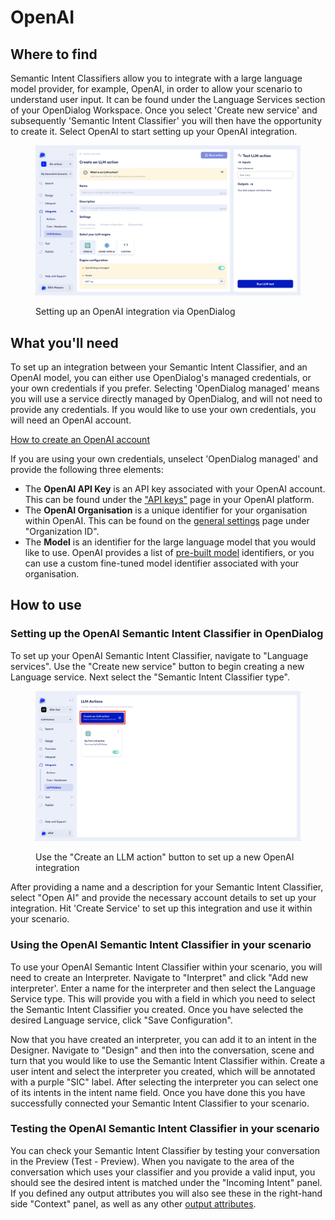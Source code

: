 # OpenAI

## Where to find

Semantic Intent Classifiers allow you to integrate with a large language model provider, for example, OpenAI, in order to allow your scenario to understand user input. It can be found under the Language Services section of your OpenDialog Workspace. Once you select 'Create new service' and subsequently 'Semantic Intent Classifier' you will then have the opportunity to create it. Select OpenAI to start setting up your OpenAI integration.

<figure><img src="../../../../.gitbook/assets/Screenshot 2024-07-08 at 18.05.09.png" alt=""><figcaption><p>Setting up an OpenAI integration via OpenDialog</p></figcaption></figure>

## What you'll need

To set up an integration between your Semantic Intent Classifier, and an OpenAI model, you can either use OpenDialog's managed credentials, or your own credentials if you prefer. Selecting 'OpenDialog managed' means you will use a service directly managed by OpenDialog, and will not need to provide any credentials. If you would like to use your own credentials, you will need an OpenAI account.&#x20;

[How to create an OpenAI account](https://platform.openai.com/docs/quickstart)

If you are using your own credentials, unselect 'OpenDialog managed' and provide the following three elements:

* The **OpenAI API Key** is an API key associated with your OpenAI account. This can be found under the ["API keys"](https://help.openai.com/en/articles/4936850-where-do-i-find-my-openai-api-key) page in your OpenAI platform.
* The **OpenAI Organisation** is a unique identifier for your organisation within OpenAI. This can be found on the [general settings](https://platform.openai.com/settings/organization/general) page under "Organization ID".
* The **Model** is an identifier for the large language model that you would like to use. OpenAI provides a list of [pre-built model](https://platform.openai.com/docs/models/gpt-4o) identifiers, or you can use a custom fine-tuned model identifier associated with your organisation.

## How to use

### Setting up the OpenAI Semantic Intent Classifier in OpenDialog

To set up your OpenAI Semantic Intent Classifier, navigate to "Language services". Use the "Create new service" button to begin creating a new Language service. Next select the "Semantic Intent Classifier type".

<figure><img src="../../../../.gitbook/assets/Screenshot 2024-07-08 at 18.21.46.png" alt=""><figcaption><p>Use the "Create an LLM action" button to set up a new OpenAI integration</p></figcaption></figure>

After providing a name and a description for your Semantic Intent Classifier, select "Open AI" and provide the necessary account details to set up your integration. Hit 'Create Service' to set up this integration and use it within your scenario.

### Using the OpenAI Semantic Intent Classifier in your scenario

To use your OpenAI Semantic Intent Classifier within your scenario, you will need to create an Interpreter. Navigate to "Interpret" and click "Add new interpreter'. Enter a name for the interpreter and then select the Language Service type. This will provide you with a field in which you need to select the Semantic Intent Classifier you created. Once you have selected the desired Language service, click "Save Configuration".

Now that you have created an interpreter, you can add it to an intent in the Designer. Navigate to "Design" and then into the conversation, scene and turn that you would like to use the Semantic Intent Classifier within. Create a user intent and select the interpreter you created, which will be annotated with a purple "SIC" label. After selecting the interpreter you can select one of its intents in the intent name field. Once you have done this you have successfully connected your Semantic Intent Classifier to your scenario.

### Testing the OpenAI Semantic Intent Classifier in your scenario

You can check your Semantic Intent Classifier by testing your conversation in the Preview (Test - Preview). When you navigate to the area of the conversation which uses your classifier and you provide a valid input, you should see the desired intent is matched under the "Incoming Intent" panel. If you defined any output attributes you will also see these in the right-hand side "Context" panel, as well as any other [output attributes](output-attributes.md).
